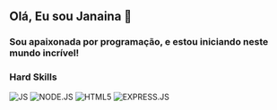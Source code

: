 ## Olá, Eu sou Janaina 👋
### Sou apaixonada por programação, e estou iniciando neste mundo incrível!
### Hard Skills
![JS](https://img.shields.io/badge/JavaScript-323330?style=for-the-badge&logo=javascript&logoColor=F7DF1E)
![NODE.JS](https://img.shields.io/badge/Node%20js-339933?style=for-the-badge&logo=nodedotjs&logoColor=white)
![HTML5](https://img.shields.io/badge/HTML5-E34F26?style=for-the-badge&logo=html5&logoColor=white)
![EXPRESS.JS](https://img.shields.io/badge/Express%20js-000000?style=for-the-badge&logo=express&logoColor=white)
